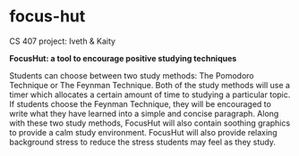 # focus-hut
CS 407 project: Iveth &amp; Kaity

**FocusHut: a tool to encourage positive studying techniques**

Students can choose between two study methods: The Pomodoro Technique or The Feynman Technique. Both of the study methods will use a timer which allocates a certain amount of time to studying a particular topic. If students choose the Feynman Technique, they will be encouraged to write what they have learned into a simple and concise paragraph. Along with these two study methods, FocusHut will also contain soothing graphics to provide a calm study environment. FocusHut will also provide relaxing background stress to reduce the stress students may feel as they study. 
